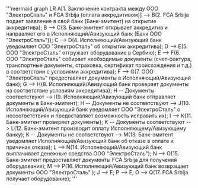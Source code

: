 '''mermaid
graph LR
    A[1. Заключение контракта между ООО "ЭлектроСталь" и FCA Srbija (оплата аккредитивом)] --> B(2. FCA Srbija подает заявление в свой банк (Банк-эмитент) на открытие аккредитива);
    B --> C{3. Банк-эмитент открывает аккредитив и направляет его в Исполняющий/Авизующий банк (Банк ООО "ЭлектроСталь")};
    C --> D(4. Исполняющий/Авизующий банк уведомляет ООО "ЭлектроСталь" об открытии аккредитива);
    D --> E(5. ООО "ЭлектроСталь" отгружает оборудование в Сербию);
    E --> F(6. ООО "ЭлектроСталь" собирает необходимые документы (счет-фактура, транспортные документы, страховка, сертификат происхождения и т.д.) в соответствии с условиями аккредитива);
    F --> G(7. ООО "ЭлектроСталь" предоставляет документы в Исполняющий/Авизующий банк);
    G --> H{8. Исполняющий/Авизующий банк проверяет документы на соответствие условиям аккредитива};
    H -- Документы соответствуют --> I(9. Исполняющий/Авизующий банк отправляет документы в Банк-эмитент);
    H -- Документы не соответствуют --> J(10. Исполняющий/Авизующий банк уведомляет ООО "ЭлектроСталь" о несоответствиях и предоставляет возможность исправить их);
    I --> K{11. Банк-эмитент проверяет документы};
    K -- Документы соответствуют --> L(12. Банк-эмитент производит оплату Исполняющему/Авизующему банку);
    K -- Документы не соответствуют --> M(13. Банк-эмитент уведомляет Исполняющий/Авизующий банк об отказе в оплате и причинах отказа);
    L --> N(14. Исполняющий/Авизующий банк выплачивает денежные средства ООО "ЭлектроСталь");
    N --> O(15. Банк-эмитент предоставляет документы FCA Srbija для получения оборудования);
    M --> P(16. Исполняющий/Авизующий банк возвращает документы ООО "ЭлектроСталь" );
    J --> E;
    P --> E;
    O --> Q(17. FCA Srbija получает оборудование);
'''
